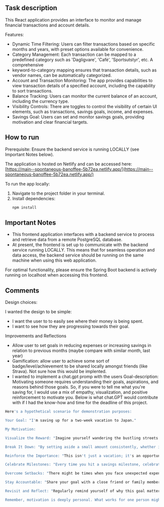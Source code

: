 ## Task description

This React application provides an interface to monitor and manage financial transactions and account details.

Features:

- Dynamic Time Filtering: Users can filter transactions based on specific months and years, with preset options available for convenience.
- Category Management: Each transaction can be mapped to a predefined category such as 'Dagligvare', 'Cafè', 'Sportsutstyr', etc. A comprehensive
- keyword-to-category mapping ensures that transaction details, such as vendor names, can be automatically categorized.
- Account and Transaction Monitoring: The app provides capabilities to view transaction details of a specified account, including the capability to sort transactions.
- Balance Tracking: Users can monitor the current balance of an account, including the currency type.
- Visibility Controls: There are toggles to control the visibility of certain UI elements, such as transactions, savings goals, income, and expenses.
- Savings Goal: Users can set and monitor savings goals, providing motivation and clear financial targets.

## How to run

Prerequisite: Ensure the backend service is running LOCALLY (see Important Notes below).

The application is hosted on Netlify and can be accessed here: [https://main--spontaneous-banoffee-5b72ea.netlify.app/](https://main--spontaneous-banoffee-5b72ea.netlify.app/)

To run the app locally:

1. Navigate to the project folder in your terminal.
2. Install dependencies:
   ```bash
   npm install
   ```

## Important Notes

- This frontend application interfaces with a backend service to process and retrieve data from a remote PostgreSQL database.
- At present, the frontend is set up to communicate with the backend service running LOCALLY. This means that for seamless operation and data access, the backend service should be running on the same machine when using this web application.

For optimal functionality, please ensure the Spring Boot backend is actively running on localhost when accessing this frontend.

## Comments

Design choices:

I wanted the design to be simple:

- I want the user to to easily see where their money is being spent.
- I want to see how they are progressing towards their goal.

Improvements and Reflections

- Allow user to set goals in reducing expenses or increasing savings in relation to previous months (maybe compare with similar month, last year)
- Gamification: allow user to achieve some sort of badge/level/achievement to be shared locally amongst friends (like Strava). Not sure how this would be implented.
- I wanted to implement a chat.gpt promp with the users Goal-description: Motivating someone requires understanding their goals, aspirations, and reasons behind those goals. So, if you were to tell me what you're saving for, I would use a mix of empathy, visualization, and positive reinforcement to motivate you. Below is what chat.GPT would contribute with if I had the know-how and time for the deadline of this project.

```bash
Here's a hypothetical scenario for demonstration purposes:

Your Goal: "I'm saving up for a two-week vacation to Japan."

My Motivation:

Visualize the Reward: "Imagine yourself wandering the bustling streets of Tokyo, feeling the rich history in Kyoto's temples, and indulging in authentic sushi right from the source. Each penny you save brings you one step closer to this dream. Picture the experiences, the memories you'll create, and the stories you'll have to tell!"

Break It Down: "By setting aside a small amount consistently, whether it's weekly or monthly, you're not just building a fund; you're constructing a bridge to your dream. Remember, every little bit counts!"

Reinforce the Importance: "This isn't just a vacation; it's an opportunity for growth, learning, and creating lifelong memories. Japan has a unique culture that can offer you perspectives you might never have considered. It's an investment in yourself."

Celebrate Milestones: "Every time you hit a savings milestone, celebrate it! Whether it's 25%, 50%, or 75% of your goal, these moments are proof of your dedication and discipline."

Overcome Setbacks: "There might be times when you face unexpected expenses or can't save as much as you planned for a month. It's okay. Stay focused on the bigger picture and remember why you started saving in the first place."

Stay Accountable: "Share your goal with a close friend or family member. Having someone to cheer you on or even join you in saving for a shared experience can be a huge boost!"

Revisit and Reflect: "Regularly remind yourself of why this goal matters to you. Maybe keep a photo of Japan on your desk or set it as your phone's wallpaper. Let it serve as a daily reminder of what you're working towards."

Remember, motivation is deeply personal. What works for one person might not work for another. But understanding the "why" behind your goal, visualizing the outcome, and regularly reminding yourself of the rewards can be powerful drivers to keep you on track!
```
